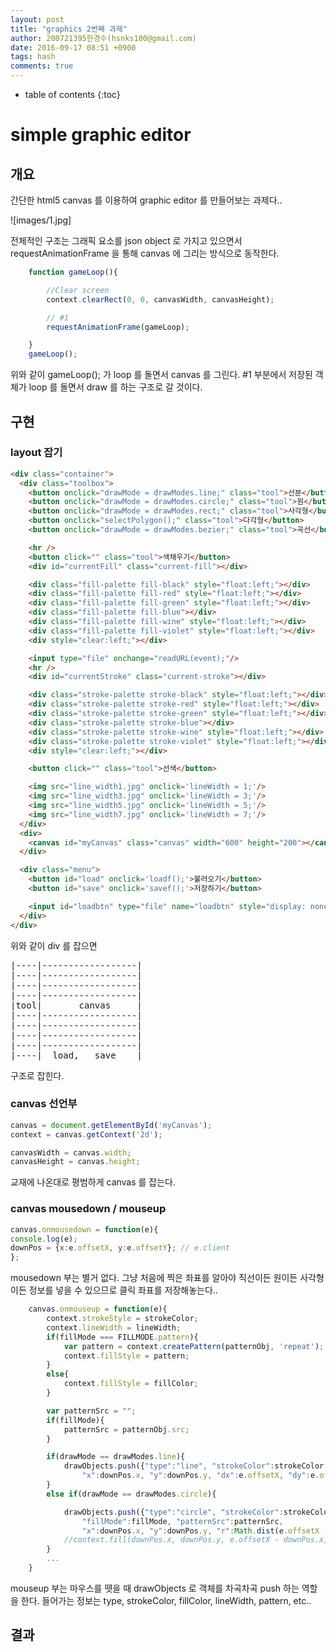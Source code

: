 ```yaml
---
layout: post
title: "graphics 2번째 과제"
author: 200721395한경수(hsnks100@gmail.com)
date: 2016-09-17 08:51 +0900
tags: hash
comments: true
---
```



* table of contents
{:toc}

# simple graphic editor

## 개요

간단한 html5 canvas 를 이용하여 graphic editor 를 만들어보는 과제다..

![images/1.jpg]

전체적인 구조는 그래픽 요소를 json object 로 가지고 있으면서 requestAnimationFrame 을 통해 canvas 에 그리는 방식으로 동작한다.

``` javascript
    function gameLoop(){

        //Clear screen
        context.clearRect(0, 0, canvasWidth, canvasHeight);

        // #1
        requestAnimationFrame(gameLoop);

    }
    gameLoop();

```

위와 같이 gameLoop(); 가 loop 를 돌면서 canvas 를 그린다.  #1 부분에서 저장된 객체가 loop 를 돌면서 draw 를 하는 구조로 갈 것이다.

## 구현

### layout 잡기

``` html
<div class="container">
  <div class="toolbox">
    <button onclick="drawMode = drawModes.line;" class="tool">선분</button>
    <button onclick="drawMode = drawModes.circle;" class="tool">원</button>
    <button onclick="drawMode = drawModes.rect;" class="tool">사각형</button>
    <button onclick="selectPolygon();" class="tool">다각형</button>
    <button onclick="drawMode = drawModes.bezier;" class="tool">곡선</button>

    <hr />
    <button click="" class="tool">색채우기</button>
    <div id="currentFill" class="current-fill"></div>

    <div class="fill-palette fill-black" style="float:left;"></div>
    <div class="fill-palette fill-red" style="float:left;"></div>
    <div class="fill-palette fill-green" style="float:left;"></div>
    <div class="fill-palette fill-blue"></div>
    <div class="fill-palette fill-wine" style="float:left;"></div>
    <div class="fill-palette fill-violet" style="float:left;"></div>
    <div style="clear:left;"></div>

    <input type="file" onchange="readURL(event);"/>
    <hr />
    <div id="currentStroke" class="current-stroke"></div>

    <div class="stroke-palette stroke-black" style="float:left;"></div>
    <div class="stroke-palette stroke-red" style="float:left;"></div>
    <div class="stroke-palette stroke-green" style="float:left;"></div>
    <div class="stroke-palette stroke-blue"></div>
    <div class="stroke-palette stroke-wine" style="float:left;"></div>
    <div class="stroke-palette stroke-violet" style="float:left;"></div>
    <div style="clear:left;"></div>

    <button click="" class="tool">선색</button>

    <img src="line_width1.jpg" onclick='lineWidth = 1;'/>
    <img src="line_width3.jpg" onclick='lineWidth = 3;'/>
    <img src="line_width5.jpg" onclick='lineWidth = 5;'/>
    <img src="line_width7.jpg" onclick='lineWidth = 7;'/>
  </div>
  <div>
    <canvas id="myCanvas" class="canvas" width="600" height="200"></canvas>
  </div>

  <div class="menu"> 
    <button id="load" onclick='loadf();'>불러오기</button>
    <button id="save" onclick='savef();'>저장하기</button>

    <input id="loadbtn" type="file" name="loadbtn" style="display: none;" />
  </div> 
</div>
```

위와 같이 div 를 잡으면 

<pre>
|----|------------------|
|----|------------------|
|----|------------------|
|----|------------------|
|tool|       canvas     |
|----|------------------|
|----|------------------|
|----|------------------|
|----|------------------|
|----|  load,   save    |
</pre>

구조로 잡힌다.

### canvas 선언부

``` javascript
canvas = document.getElementById('myCanvas');
context = canvas.getContext('2d');

canvasWidth = canvas.width;
canvasHeight = canvas.height;

```

교재에 나온대로 평범하게 canvas 를 잡는다. 

### canvas mousedown / mouseup

``` javascript
canvas.onmousedown = function(e){
console.log(e);
downPos = {x:e.offsetX, y:e.offsetY}; // e.client 
};
```

mousedown 부는 별거 없다. 그냥 처음에 찍은 좌표를 알아야 직선이든 원이든 사각형이든 정보를 넣을 수 있으므로 클릭 좌표를 저장해놓는다..


``` javascript
    canvas.onmouseup = function(e){
        context.strokeStyle = strokeColor;
        context.lineWidth = lineWidth;
        if(fillMode === FILLMODE.pattern){
            var pattern = context.createPattern(patternObj, 'repeat');
            context.fillStyle = pattern;
        }
        else{
            context.fillStyle = fillColor;
        }

        var patternSrc = "";
        if(fillMode){
            patternSrc = patternObj.src;
        }

        if(drawMode == drawModes.line){
            drawObjects.push({"type":"line", "strokeColor":strokeColor, "fillColor":fillColor, "lineWidth":lineWidth,
                "x":downPos.x, "y":downPos.y, "dx":e.offsetX, "dy":e.offsetY});
        }
        else if(drawMode == drawModes.circle){

            drawObjects.push({"type":"circle", "strokeColor":strokeColor, "fillColor":fillColor, "lineWidth":lineWidth,
                "fillMode":fillMode, "patternSrc":patternSrc,
                "x":downPos.x, "y":downPos.y, "r":Math.dist(e.offsetX - downPos.x, e.offsetY - downPos.y)});
            //context.fill(downPos.x, downPos.y, e.offsetX - downPos.x, e.offsetY - downPos.y); 
        }
        ...
    }

```

mouseup 부는 마우스를 뗏을 때 drawObjects 로 객체를 차곡차곡 push 하는 역할을 한다. 들어가는 정보는 type, strokeColor, fillColor, lineWidth, pattern, etc..



## 결과






